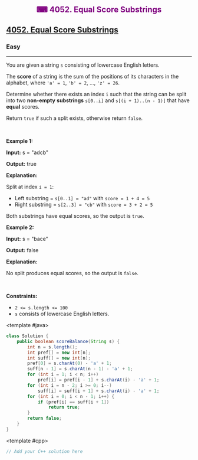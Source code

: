 <div align = "center">
<h style = "margin-bottom: 0px; margin-top: 0px; color : purple;" align = "center" class = "header">

## ⌨ 4052. Equal Score Substrings

</h>
</div>

<h2><a href="https://leetcode.com/problems/equal-score-substrings" target = "_blank">4052. Equal Score Substrings</a></h2><h3>Easy</h3><hr><p>You are given a string <code>s</code> consisting of lowercase English letters.</p>

<p>The <strong>score</strong> of a string is the sum of the positions of its characters in the alphabet, where <code>&#39;a&#39; = 1</code>, <code>&#39;b&#39; = 2</code>, ..., <code>&#39;z&#39; = 26</code>.</p>

<p>Determine whether there exists an index <code>i</code> such that the string can be split into two <strong>non-empty</strong> <strong><strong><span data-keyword="substring-nonempty">substrings</span></strong></strong> <code>s[0..i]</code> and <code>s[(i + 1)..(n - 1)]</code> that have <strong>equal</strong> scores.</p>

<p>Return <code>true</code> if such a split exists, otherwise return <code>false</code>.</p>

<p>&nbsp;</p>
<p><strong class="example">Example 1:</strong></p>

<div class="example-block">
<p><strong>Input:</strong> <span class="example-io">s = &quot;adcb&quot;</span></p>

<p><strong>Output:</strong> <span class="example-io">true</span></p>

<p><strong>Explanation:</strong></p>

<p>Split at index <code>i = 1</code>:</p>

<ul>
	<li>Left substring = <code>s[0..1] = &quot;ad&quot;</code> with <code>score = 1 + 4 = 5</code></li>
	<li>Right substring = <code>s[2..3] = &quot;cb&quot;</code> with <code>score = 3 + 2 = 5</code></li>
</ul>

<p>Both substrings have equal scores, so the output is <code>true</code>.</p>
</div>

<p><strong class="example">Example 2:</strong></p>

<div class="example-block">
<p><strong>Input:</strong> <span class="example-io">s = &quot;bace&quot;</span></p>

<p><strong>Output:</strong> <span class="example-io">false</span></p>

<p><strong>Explanation:​​​​​​</strong></p>

<p><strong>​​​​​​​</strong>No split produces equal scores, so the output is <code>false</code>.</p>
</div>

<p>&nbsp;</p>
<p><strong>Constraints:</strong></p>

<ul>
	<li><code>2 &lt;= s.length &lt;= 100</code></li>
	<li><code>s</code> consists of lowercase English letters.</li>
</ul>

<CodeTabs :languages="[ { name: 'C++', slot: 'cpp' }, { name: 'Java', slot: 'java' } ]">

<template #java>

```java
class Solution {
    public boolean scoreBalance(String s) {
        int n = s.length();
        int pref[] = new int[n];
        int suff[] = new int[n];
        pref[0] = s.charAt(0) - 'a' + 1;
        suff[n - 1] = s.charAt(n - 1) - 'a' + 1;
        for (int i = 1; i < n; i++)
            pref[i] = pref[i - 1] + s.charAt(i) - 'a' + 1;
        for (int i = n - 2; i >= 0; i--)
            suff[i] = suff[i + 1] + s.charAt(i) - 'a' + 1;
        for (int i = 0; i < n - 1; i++) {
            if (pref[i] == suff[i + 1])
                return true;
        }
        return false;
    }
}
```

</template>

<template #cpp>

```cpp
// Add your C++ solution here
```

</template>

</CodeTabs>
